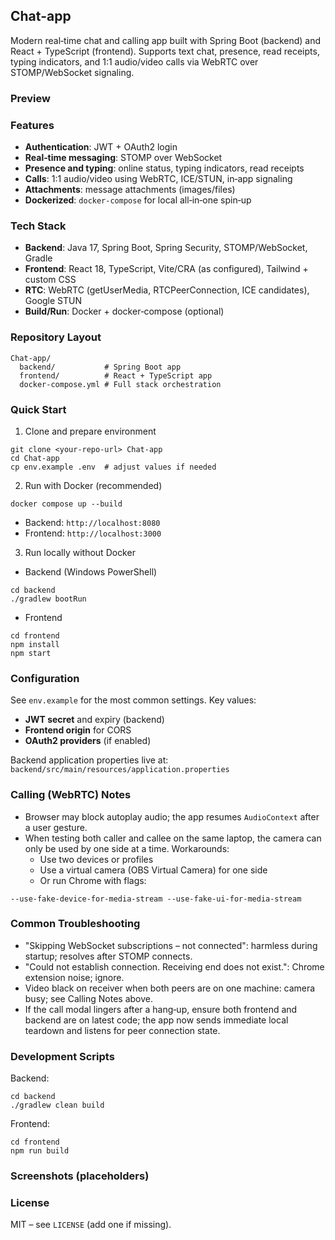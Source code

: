 ## Chat-app

Modern real‑time chat and calling app built with Spring Boot (backend) and React + TypeScript (frontend). Supports text chat, presence, read receipts, typing indicators, and 1:1 audio/video calls via WebRTC over STOMP/WebSocket signaling.

### Preview

<!-- Replace the placeholders below with your images (drag/drop on GitHub or link from /docs/assets) -->
<!-- ![Landing](docs/assets/landing.png) -->
<!-- ![Chat UI](docs/assets/chat-ui.png) -->
<!-- ![Video Call](docs/assets/video-call.png) -->

### Features

- **Authentication**: JWT + OAuth2 login
- **Real‑time messaging**: STOMP over WebSocket
- **Presence and typing**: online status, typing indicators, read receipts
- **Calls**: 1:1 audio/video using WebRTC, ICE/STUN, in‑app signaling
- **Attachments**: message attachments (images/files)
- **Dockerized**: `docker-compose` for local all‑in‑one spin‑up

### Tech Stack

- **Backend**: Java 17, Spring Boot, Spring Security, STOMP/WebSocket, Gradle
- **Frontend**: React 18, TypeScript, Vite/CRA (as configured), Tailwind + custom CSS
- **RTC**: WebRTC (getUserMedia, RTCPeerConnection, ICE candidates), Google STUN
- **Build/Run**: Docker + docker‑compose (optional)

### Repository Layout

```
Chat-app/
  backend/           # Spring Boot app
  frontend/          # React + TypeScript app
  docker-compose.yml # Full stack orchestration
```

### Quick Start

1) Clone and prepare environment
```
git clone <your-repo-url> Chat-app
cd Chat-app
cp env.example .env  # adjust values if needed
```

2) Run with Docker (recommended)
```
docker compose up --build
```

- Backend: `http://localhost:8080`
- Frontend: `http://localhost:3000`

3) Run locally without Docker

- Backend (Windows PowerShell)
```
cd backend
./gradlew bootRun
```

- Frontend
```
cd frontend
npm install
npm start
```

### Configuration

See `env.example` for the most common settings. Key values:

- **JWT secret** and expiry (backend)
- **Frontend origin** for CORS
- **OAuth2 providers** (if enabled)

Backend application properties live at:
`backend/src/main/resources/application.properties`

### Calling (WebRTC) Notes

- Browser may block autoplay audio; the app resumes `AudioContext` after a user gesture.
- When testing both caller and callee on the same laptop, the camera can only be used by one side at a time. Workarounds:
  - Use two devices or profiles
  - Use a virtual camera (OBS Virtual Camera) for one side
  - Or run Chrome with flags:
```
--use-fake-device-for-media-stream --use-fake-ui-for-media-stream
```

### Common Troubleshooting

- "Skipping WebSocket subscriptions – not connected": harmless during startup; resolves after STOMP connects.
- "Could not establish connection. Receiving end does not exist.": Chrome extension noise; ignore.
- Video black on receiver when both peers are on one machine: camera busy; see Calling Notes above.
- If the call modal lingers after a hang‑up, ensure both frontend and backend are on latest code; the app now sends immediate local teardown and listens for peer connection state.

### Development Scripts

Backend:
```
cd backend
./gradlew clean build
```

Frontend:
```
cd frontend
npm run build
```

### Screenshots (placeholders)

<!-- Paste/drag screenshots into docs/assets and uncomment lines -->
<!-- 
#### Sign In
![Sign In](docs/assets/sign-in.png)

#### Chat List
![Chat List](docs/assets/chat-list.png)

#### Conversation
![Conversation](docs/assets/conversation.png)

#### Audio/Video Call
![Call](docs/assets/call.png)
-->

### License

MIT – see `LICENSE` (add one if missing).


